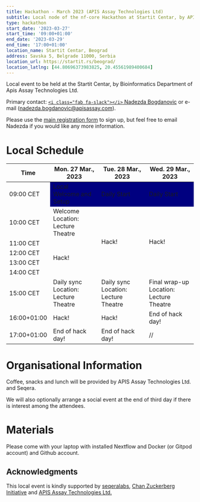 ```yaml
---
title: Hackathon - March 2023 (APIS Assay Technologies Ltd)
subtitle: Local node of the nf-core Hackathon at Startit Centar, by APIS Assay Technologies Ltd, Belgrade.
type: hackathon
start_date: '2023-03-27'
start_time: '09:00+01:00'
end_date: '2023-03-29'
end_time: '17:00+01:00'
location_name: Startit Centar, Beograd
address: Savska 5, Belgrade 11000, Serbia
location_url: https://startit.rs/beograd/
location_latlng: [44.80696373983825, 20.45561989400684]
---
```


Local event to be held at the Startit Centar, by Bioinformatics Department of Apis Assay Technologies Ltd.

Primary contact: [`<i class="fab fa-slack"></i>` Nadezda Bogdanovic](https://nfcore.slack.com/archives/D04RWFB6QP6) or e-mail ([nadezda.bogdanovic@apisassay.com](mailto:nadezda.bogdanovic@apisassay.com)).

Please use the [main registration form](https://nf-co.re/events/2023/hackathon-march-2023) to sign up, but feel free to email Nadezda if you would like any more information.

# Local Schedule

<div class="table-responsive">
    <table class="table table-hover table-sm table-bordered">
        <thead>
            <tr>
                <th>Time</th>
                <th>Mon. 27 Mar., 2023</th>
                <th>Tue. 28 Mar., 2023</th>
                <th>Wed. 29 Mar., 2023</th>
            </tr>
        </thead>
        <tbody>
            <tr>
                <td data-timestamp="1679900400" data-timeformat="HH:mm z">09:00 CET</td>
                <td style="color: pearl; background-color:navy;" rowspan="1">Local Welcome and Setup</td>
                <td style="color: pearl; background-color:navy;" rowspan="1">Daily Start</td>
                <td style="color: pearl; background-color:navy;" rowspan="1">Daily Start</td>
            </tr>
            <tr>
                <td data-timestamp="1679904000" data-timeformat="HH:mm z">10:00 CET</td>
                <td>Welcome<br>Location: Lecture Theatre</td>
                <td rowspan="5">Hack!</td>
                <td rowspan="5">Hack!</td>
            </tr>
            <tr>
                <td data-timestamp="1679907600" data-timeformat="HH:mm z">11:00 CET</td>
                <td rowspan="4">Hack!</td>
            </tr>
            <tr>
                <td data-timestamp="1679911200" data-timeformat="HH:mm z">12:00 CET</td>
            </tr>
            <tr>
                <td data-timestamp="1679914800" data-timeformat="HH:mm z">13:00 CET</td>
            </tr>
            <tr>
                <td data-timestamp="1679918400" data-timeformat="HH:mm z">14:00 CET</td>
            </tr>
            <tr>
                <td data-timestamp="1679922000" data-timeformat="HH:mm z">15:00 CET</td>
                <td>Daily sync<br>Location: Lecture Theatre</td>
                <td>Daily sync<br>Location: Lecture Theatre</td>
                <td>Final wrap-up<br>Location: Lecture Theatre</td>
            </tr>
            <tr>
                <td data-timestamp="1679925600" data-timeformat="HH:mm z">16:00+01:00</td>
                <td>Hack!</td>
                <td>Hack!</td>
                <td>End of hack day!</td>
            </tr>
	        <tr>
                <td data-timestamp="1679929200" data-timeformat="HH:mm z">17:00+01:00</td>
                <td>End of hack day!</td>
                <td>End of hack day!</td>
                <td>//</td>
            </tr>
        </tbody>
    </table>
</div>

# Organisational Information

Coffee, snacks and lunch will be provided by APIS Assay Technologies Ltd. and Seqera.

We will also optionally arrange a social event at the end of third day if there is interest among the attendees.

# Materials

Please come with your laptop with installed Nextflow and Docker (or Gitpod account) and Github account.

## Acknowledgments

This local event is kindly supported by [seqeralabs](https://seqera.io/), [Chan Zuckerberg Initiative](https://chanzuckerberg.com/) and [APIS Assay Technologies Ltd.](https://www.apisassay.com/)
